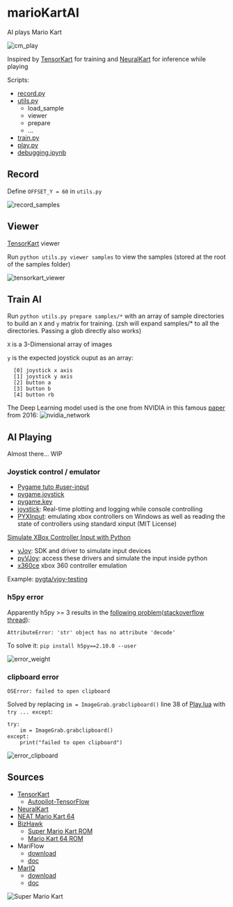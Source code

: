 # marioKartAI
AI plays Mario Kart

![cm_play](img/cm_play.gif)

<!-- ![controller](img/controller_n64.png) -->

Inspired by [TensorKart](https://github.com/kevinhughes27/TensorKart) for training and [NeuralKart](https://github.com/rameshvarun/NeuralKart) for inference while playing

Scripts:
- [record.py](scripts/record.py)
- [utils.py](scripts/utils.py)
    - load_sample
    - viewer
    - prepare
    - ...
- [train.py](scripts/train.py)
- [play.py](scripts/play.py)
- [debugging.ipynb](scripts/debugging.ipynb)

## Record

Define `OFFSET_Y = 60` in `utils.py`

![record_samples](img/record_samples.png)

## Viewer

[TensorKart](https://github.com/kevinhughes27/TensorKart) viewer

Run `python utils.py viewer samples` to view the samples (stored at the root of the samples folder)

![tensorkart_viewer](img/tensorkart_viewer.png)

## Train AI

Run `python utils.py prepare samples/*` with an array of sample directories to build an `X` and `y` matrix for training. (zsh will expand samples/* to all the directories. Passing a glob directly also works)

`X` is a 3-Dimensional array of images

`y` is the expected joystick ouput as an array:

```
  [0] joystick x axis
  [1] joystick y axis
  [2] button a
  [3] button b
  [4] button rb
```

The Deep Learning model used is the one from NVIDIA in this famous [paper](https://arxiv.org/pdf/1604.07316.pdf) from 2016:
![nvidia_network](img/nvidia_network.png)

## AI Playing

Almost there... WIP

### Joystick control / emulator
* [Pygame tuto #user-input](https://realpython.com/pygame-a-primer/#user-input)
* [pygame.joystick](https://www.pygame.org/docs/ref/joystick.html)
* [pygame.key](https://www.pygame.org/docs/ref/key.html)
* [joystick](https://pypi.org/project/joystick/): Real-time plotting and logging while console controlling
* [PYXInput](https://github.com/bayangan1991/PYXInput): emulating xbox controllers on Windows as well as reading the state of controllers using standard xinput (MIT License)


[Simulate XBox Controller Input with Python](https://stackoverflow.com/questions/43483121/simulate-xbox-controller-input-with-python)

* [vJoy](http://vjoystick.sourceforge.net/site/): SDK and driver to simulate input devices
* [pyVJoy](https://github.com/tidzo/pyvjoy): access these drivers and simulate the input inside python
* [x360ce](https://www.x360ce.com/) xbox 360 controller emulation

Example: [pygta/vjoy-testing](https://github.com/Sentdex/pygta5/tree/master/vjoy-testing)


### h5py error

Apparently h5py >= 3 results in the [following problem](https://github.com/tensorflow/tensorflow/issues/44467)([stackoverflow thread](https://stackoverflow.com/questions/53740577/does-any-one-got-attributeerror-str-object-has-no-attribute-decode-whi)):
```
AttributeError: 'str' object has no attribute 'decode'
```

To solve it:
`pip install h5py==2.10.0 --user`

![error_weight](img/error_weight.png)

### clipboard error

`OSError: failed to open clipboard`

Solved by replacing `im = ImageGrab.grabclipboard()` line 38 of [Play.lua](https://github.com/rameshvarun/NeuralKart/blob/master/Play.lua) 
with `try ... except`:

```
try:
    im = ImageGrab.grabclipboard()
except:
    print("failed to open clipboard")
```

![error_clipboard](img/error_clipboard.png)

## Sources

* [TensorKart](https://github.com/kevinhughes27/TensorKart)
    * [Autopilot-TensorFlow](https://github.com/SullyChen/Autopilot-TensorFlow)
* [NeuralKart](https://github.com/rameshvarun/NeuralKart)
* [NEAT Mario Kart 64](https://github.com/nicknlsn/MarioKart64NEAT)
* [BizHawk](https://github.com/TASVideos/BizHawk)
    * [Super Mario Kart ROM](https://www.emulatorgames.net/roms/super-nintendo/super-mario-kart/)
    * [Mario Kart 64 ROM](https://wowroms.com/en/roms/nintendo-64/mario-kart-64-usa/24662.html)
* MariFlow
    * [download](https://sethbling.s3-us-west-2.amazonaws.com/Downloads/MariFlow.zip)
    * [doc](https://docs.google.com/document/d/1p4ZOtziLmhf0jPbZTTaFxSKdYqE91dYcTNqTVdd6es4/edit#)
* [MarIQ](https://sethbling.s3-us-west-2.amazonaws.com/Downloads/MarIQ.zip)
    * [download](https://sethbling.s3-us-west-2.amazonaws.com/Downloads/MarIQ.zip)
    * [doc](https://docs.google.com/document/d/1uxzeSMqj56YGWh8LkzfNriuGvA3aWU3olg-MSCgWuSI/edit)



![Super Mario Kart](img/Mario+Kart+64.jpg)
